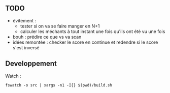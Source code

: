 

## TODO

- évitement :
    - tester si on va se faire manger en N+1
    - calculer les méchants à tout instant une fois qu'ils ont été vu une fois
- bouh : prédire ce que vs va scan
- idées remontée : checker le score en continue et redendre si le score s'est inversé

## Developpement

Watch :
```
fswatch -o src | xargs -n1 -I{} $(pwd)/build.sh
```

